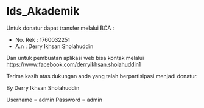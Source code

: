 # Ids_Akademik

Untuk donatur dapat transfer melalui BCA :
* No. Rek : 1760032251
* A.n : Derry Ikhsan Sholahuddin

Dan untuk pembuatan aplikasi web bisa kontak melalui 
https://www.facebook.com/derryikhsan.sholahuddin1

Terima kasih atas dukungan anda yang telah berpartisipasi menjadi donatur.

By Derry Ikhsan Sholahuddin

Username	= admin
Password	= admin 
